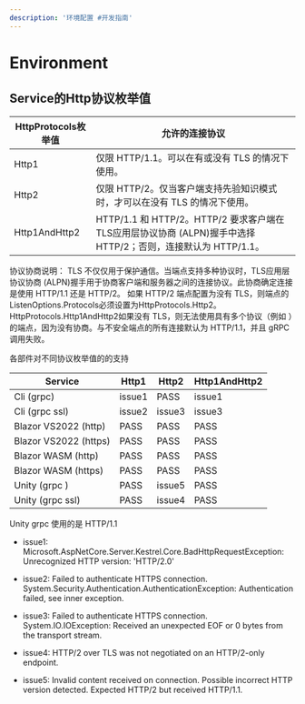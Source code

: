 ```yaml
---
description: '环境配置 #开发指南'
---
```


# Environment

## Service的Http协议枚举值

| HttpProtocols枚举值 |	允许的连接协议 |
|--- | --- |
| Http1	| 仅限 HTTP/1.1。可以在有或没有 TLS 的情况下使用。|
| Http2 | 仅限 HTTP/2。仅当客户端支持先验知识模式时，才可以在没有 TLS 的情况下使用。 |
| Http1AndHttp2 | HTTP/1.1 和 HTTP/2。HTTP/2 要求客户端在 TLS应用层协议协商 (ALPN)握手中选择 HTTP/2；否则，连接默认为 HTTP/1.1。|

协议协商说明：
TLS 不仅仅用于保护通信。当端点支持多种协议时，TLS应用层协议协商 (ALPN)握手用于协商客户端和服务器之间的连接协议。此协商确定连接是使用 HTTP/1.1 还是 HTTP/2。
如果 HTTP/2 端点配置为没有 TLS，则端点的ListenOptions.Protocols必须设置为HttpProtocols.Http2。HttpProtocols.Http1AndHttp2如果没有 TLS，则无法使用具有多个协议（例如 ）的端点，因为没有协商。与不安全端点的所有连接默认为 HTTP/1.1，并且 gRPC 调用失败。

各部件对不同协议枚举值的的支持

| Service | Http1 | Http2 | Http1AndHttp2 |
| --- | --- | --- | --- |
| Cli (grpc)  | issue1    |  PASS  | issue1   |
| Cli (grpc ssl)  | issue2    | issue3   | issue3   |
| Blazor VS2022 (http) | PASS | PASS | PASS |
| Blazor VS2022 (https) | PASS  | PASS | PASS |
| Blazor WASM (http) | PASS | PASS | PASS |
| Blazor WASM (https) | PASS | PASS | PASS |
| Unity (grpc ) | PASS | issue5 | PASS |
| Unity (grpc ssl) | PASS | issue4 | PASS |

Unity grpc 使用的是 HTTP/1.1

* issue1:
Microsoft.AspNetCore.Server.Kestrel.Core.BadHttpRequestException: Unrecognized HTTP version: 'HTTP/2.0'

* issue2:
Failed to authenticate HTTPS connection.
System.Security.Authentication.AuthenticationException: Authentication failed, see inner exception.

* issue3:
Failed to authenticate HTTPS connection.
System.IO.IOException:  Received an unexpected EOF or 0 bytes from the transport stream.

* issue4:
HTTP/2 over TLS was not negotiated on an HTTP/2-only endpoint.

* issue5:
Invalid content received on connection. Possible incorrect HTTP version detected. Expected HTTP/2 but received HTTP/1.1.
